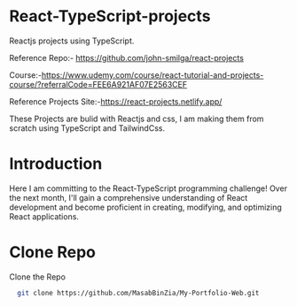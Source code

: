 # React-TypeScript-projects
 Reactjs projects using TypeScript.

Reference Repo:- https://github.com/john-smilga/react-projects

Course:-https://www.udemy.com/course/react-tutorial-and-projects-course/?referralCode=FEE6A921AF07E2563CEF

Reference Projects Site:-https://react-projects.netlify.app/

These Projects are bulid with Reactjs and css, I am making them from scratch using TypeScript and TailwindCss.

# Introduction
Here I am committing to the React-TypeScript programming challenge! Over the next month, I'll gain a comprehensive understanding of React development and become proficient in creating, modifying, and optimizing React applications.

# Clone Repo
Clone the Repo
```bash
  git clone https://github.com/MasabBinZia/My-Portfolio-Web.git
```
